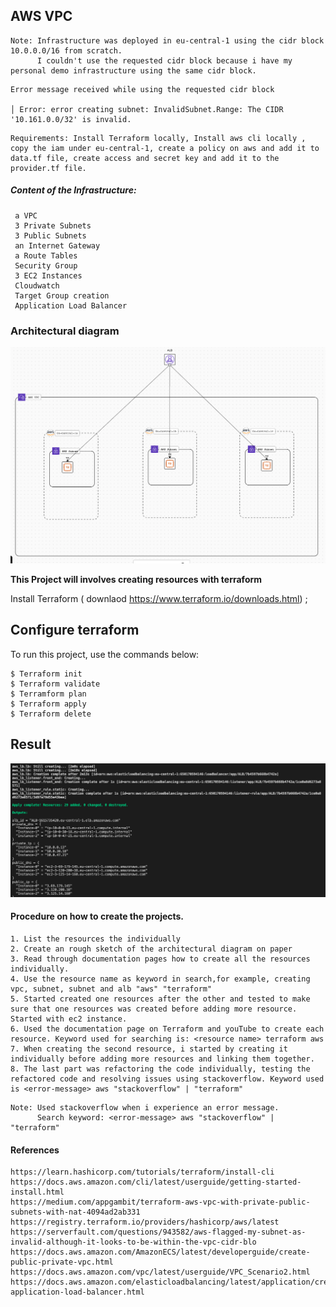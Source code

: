 ## AWS VPC
```
Note: Infrastructure was deployed in eu-central-1 using the cidr block 10.0.0.0/16 from scratch. 
      I couldn't use the requested cidr block because i have my personal demo infrastructure using the same cidr block.    
```

```
Error message received while using the requested cidr block

│ Error: error creating subnet: InvalidSubnet.Range: The CIDR '10.161.0.0/32' is invalid.

```

```
Requirements: Install Terraform locally, Install aws cli locally , copy the iam under eu-central-1, create a policy on aws and add it to data.tf file, create access and secret key and add it to the provider.tf file. 
```

##### Content of the Infrastructure:
```
 a VPC
 3 Private Subnets
 3 Public Subnets
 an Internet Gateway
 a Route Tables
 Security Group
 3 EC2 Instances
 Cloudwatch
 Target Group creation 
 Application Load Balancer
```

### Architectural diagram

![This is an image](https://github.com/franktastik/awsfile/blob/main/Screenshot%202022-02-10%20at%2020.57.21.png?raw=true)


**This Project will involves creating resources with terraform**

Install Terraform ( downlaod https://www.terraform.io/downloads.html) ;

## Configure terraform
To run this project, use the commands below:
```
$ Terraform init 
$ Terraform validate
$ Terramform plan
$ Terraform apply
$ Terraform delete 
```

## Result
![This is an image](https://github.com/franktastik/awsfile/blob/main/Screenshot%202022-02-09%20at%2022.39.59.png?raw=true)


#### Procedure on how to create the projects. 
```
1. List the resources the individually
2. Create an rough sketch of the architectural diagram on paper
3. Read through documentation pages how to create all the resources individually. 
4. Use the resource name as keyword in search,for example, creating vpc, subnet, subnet and alb "aws" "terraform"
5. Started created one resources after the other and tested to make sure that one resources was created before adding more resource. Started with ec2 instance. 
6. Used the documentation page on Terraform and youTube to create each resource. Keyword used for searching is: <resource name> terraform aws
7. When creating the second resource, i started by creating it individually before adding more resources and linking them together. 
8. The last part was refactoring the code individually, testing the refactored code and resolving issues using stackoverflow. Keyword used is <error-message> aws "stackoverflow" | "terraform"
```

```
Note: Used stackoverflow when i experience an error message. 
      Search keyword: <error-message> aws "stackoverflow" | "terraform"
```

#### References 
```
https://learn.hashicorp.com/tutorials/terraform/install-cli
https://docs.aws.amazon.com/cli/latest/userguide/getting-started-install.html
https://medium.com/appgambit/terraform-aws-vpc-with-private-public-subnets-with-nat-4094ad2ab331
https://registry.terraform.io/providers/hashicorp/aws/latest
https://serverfault.com/questions/943582/aws-flagged-my-subnet-as-invalid-although-it-looks-to-be-within-the-vpc-cidr-blo
https://docs.aws.amazon.com/AmazonECS/latest/developerguide/create-public-private-vpc.html
https://docs.aws.amazon.com/vpc/latest/userguide/VPC_Scenario2.html
https://docs.aws.amazon.com/elasticloadbalancing/latest/application/create-application-load-balancer.html
```

